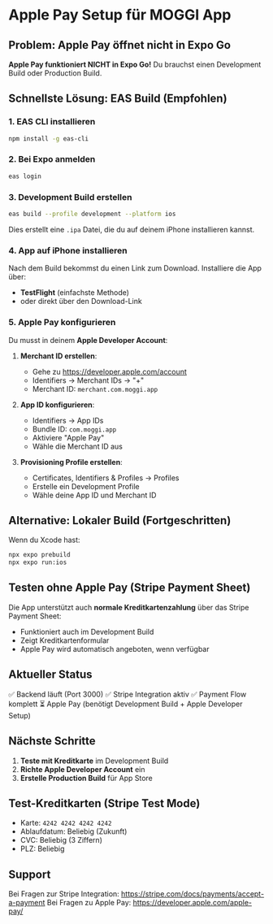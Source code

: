 # Apple Pay Setup für MOGGI App

## Problem: Apple Pay öffnet nicht in Expo Go

**Apple Pay funktioniert NICHT in Expo Go!** Du brauchst einen Development Build oder Production Build.

## Schnellste Lösung: EAS Build (Empfohlen)

### 1. EAS CLI installieren
```bash
npm install -g eas-cli
```

### 2. Bei Expo anmelden
```bash
eas login
```

### 3. Development Build erstellen
```bash
eas build --profile development --platform ios
```

Dies erstellt eine `.ipa` Datei, die du auf deinem iPhone installieren kannst.

### 4. App auf iPhone installieren

Nach dem Build bekommst du einen Link zum Download. Installiere die App über:
- **TestFlight** (einfachste Methode)
- oder direkt über den Download-Link

### 5. Apple Pay konfigurieren

Du musst in deinem **Apple Developer Account**:

1. **Merchant ID erstellen**:
   - Gehe zu https://developer.apple.com/account
   - Identifiers → Merchant IDs → "+"
   - Merchant ID: `merchant.com.moggi.app`

2. **App ID konfigurieren**:
   - Identifiers → App IDs
   - Bundle ID: `com.moggi.app`
   - Aktiviere "Apple Pay"
   - Wähle die Merchant ID aus

3. **Provisioning Profile erstellen**:
   - Certificates, Identifiers & Profiles → Profiles
   - Erstelle ein Development Profile
   - Wähle deine App ID und Merchant ID

## Alternative: Lokaler Build (Fortgeschritten)

Wenn du Xcode hast:

```bash
npx expo prebuild
npx expo run:ios
```

## Testen ohne Apple Pay (Stripe Payment Sheet)

Die App unterstützt auch **normale Kreditkartenzahlung** über das Stripe Payment Sheet:
- Funktioniert auch im Development Build
- Zeigt Kreditkartenformular
- Apple Pay wird automatisch angeboten, wenn verfügbar

## Aktueller Status

✅ Backend läuft (Port 3000)
✅ Stripe Integration aktiv
✅ Payment Flow komplett
⏳ Apple Pay (benötigt Development Build + Apple Developer Setup)

## Nächste Schritte

1. **Teste mit Kreditkarte** im Development Build
2. **Richte Apple Developer Account** ein
3. **Erstelle Production Build** für App Store

## Test-Kreditkarten (Stripe Test Mode)

- Karte: `4242 4242 4242 4242`
- Ablaufdatum: Beliebig (Zukunft)
- CVC: Beliebig (3 Ziffern)
- PLZ: Beliebig

## Support

Bei Fragen zur Stripe Integration: https://stripe.com/docs/payments/accept-a-payment
Bei Fragen zu Apple Pay: https://developer.apple.com/apple-pay/



